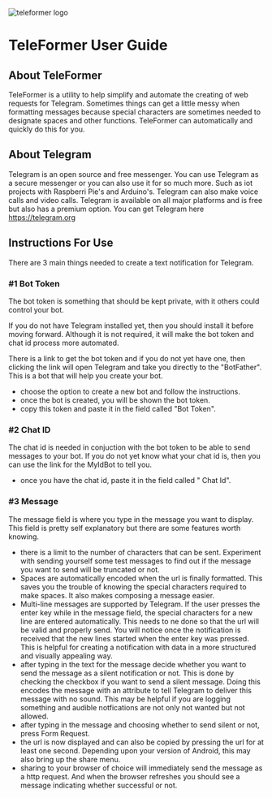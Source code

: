 ![teleformer logo](https://github.com/KaiKai7/TeleFormer/assets/87836320/ca6e59c7-1c9b-4f4d-8351-01124f45366d)

# TeleFormer User Guide

## About TeleFormer
TeleFormer is a utility to help simplify and automate the creating of web requests for Telegram. Sometimes things can get a little messy when formatting messages because special characters are sometimes needed to designate spaces and other functions. TeleFormer can automatically and quickly do this for you.
## About Telegram
Telegram is an open source and free messenger. You can use Telegram as a secure messenger or you can also use it for so much more. Such as iot projects with Raspberri Pie's and Arduino's. Telegram can also make voice calls and video calls. Telegram is available on all major platforms and is free but also has a premium option. You can get Telegram here https://telegram.org

## Instructions For Use
There are 3 main things needed to create a text notification for Telegram.

### #1 Bot Token
The bot token is something that should be kept private, with it others could control your bot.

If you do not have Telegram installed yet, then you should install it before moving forward. Although it is not required, it will make the bot token and chat id process more automated.

There is a link to get the bot token and if you do not yet have one, then clicking the link will open Telegram and take you directly to the "BotFather". This is a bot that will help you create your bot.

* choose the option to create a new bot and follow the instructions.
* once the bot is created, you will be shown the bot token.
* copy this token and paste it in the field called "Bot Token".

### #2 Chat ID
The chat id is needed in conjuction with the bot token to be able to send messages to your bot. If you do not yet know what your chat id is, then you can use the link for the MyIdBot to tell you.

* once you have the chat id, paste it in the field called " Chat Id".

### #3 Message
The message field is where you type in the message you want to display. This field is pretty self explanatory but there are some features worth knowing.
* there is a limit to the number of characters that can be sent. Experiment with sending yourself some test messages to find out if the message you want to send will be truncated or not.
* Spaces are automatically encoded when the url is finally formatted. This saves you the trouble of knowing the special characters required to make spaces. It also makes composing a message easier.
* Multi-line messages are supported by Telegram. If the user presses the enter key while in the message field, the special characters for a new line are entered automatically. This needs to ne done so that the url will be valid and properly send. You will notice once the notification is received that the new lines started when the enter key was pressed. This is helpful for creating a notification with data in a more structured and visually appealing way.
* after typing in the text for the message decide whether you want to send the message as a silent notification or not. This is done by checking the checkbox if you want to send a silent message. Doing this encodes the message with an attribute to tell Telegram to deliver this message with no sound. This may be helpful if you are logging something and audible notfications are not only not wanted but not allowed.
* after typing in the message and choosing whether to send silent or not, press Form Request.
* the url is now displayed and can also be copied by pressing the url for at least one second. Depending upon your version of Android, this may also bring up the share menu.
* sharing to your browser of choice will immediately send the message as a http request. And when the browser refreshes you should see a message indicating whether successful or not.




